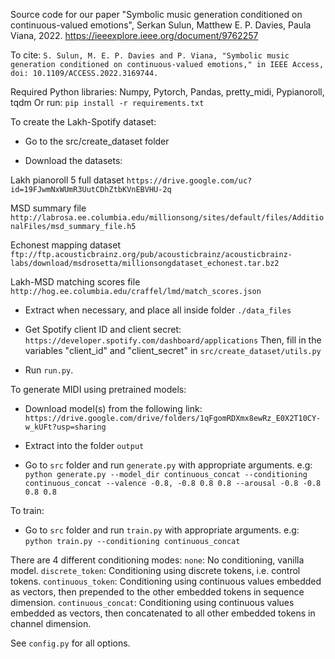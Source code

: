 Source code for our paper "Symbolic music generation conditioned on continuous-valued emotions", 
Serkan Sulun, Matthew E. P. Davies, Paula Viana, 2022. 
https://ieeexplore.ieee.org/document/9762257

To cite:
```S. Sulun, M. E. P. Davies and P. Viana, "Symbolic music generation conditioned on continuous-valued emotions," in IEEE Access, doi: 10.1109/ACCESS.2022.3169744.```

Required Python libraries: Numpy, Pytorch, Pandas, pretty_midi, Pypianoroll, tqdm
Or run: ```pip install -r requirements.txt```

To create the Lakh-Spotify dataset:

- Go to the src/create_dataset folder

- Download the datasets:

Lakh pianoroll 5 full dataset
```https://drive.google.com/uc?id=19FJwmNxWUmR3UutCDhZtbKVnEBVHU-2q```

MSD summary file
```http://labrosa.ee.columbia.edu/millionsong/sites/default/files/AdditionalFiles/msd_summary_file.h5```

Echonest mapping dataset
```ftp://ftp.acousticbrainz.org/pub/acousticbrainz/acousticbrainz-labs/download/msdrosetta/millionsongdataset_echonest.tar.bz2```

Lakh-MSD matching scores file
```http://hog.ee.columbia.edu/craffel/lmd/match_scores.json```

- Extract when necessary, and place all inside folder ```./data_files```

- Get Spotify client ID and client secret:
```https://developer.spotify.com/dashboard/applications```
Then, fill in the variables "client_id" and "client_secret" in ```src/create_dataset/utils.py```

- Run ```run.py```. 


To generate MIDI using pretrained models:

- Download model(s) from the following link:
```https://drive.google.com/drive/folders/1qFgomRDXmx8ewRz_E0X2T10CY-w_kUFt?usp=sharing```

- Extract into the folder ```output```

- Go to ```src``` folder and run ```generate.py``` with appropriate arguments. e.g:
```python generate.py --model_dir continuous_concat --conditioning continuous_concat --valence -0.8, -0.8 0.8 0.8 --arousal -0.8 -0.8 0.8 0.8```


To train:

- Go to ```src``` folder and run ```train.py``` with appropriate arguments. e.g:
```python train.py --conditioning continuous_concat```

There are 4 different conditioning modes:
```none```: No conditioning, vanilla model.
```discrete_token```: Conditioning using discrete tokens, i.e. control tokens.
```continuous_token```: Conditioning using continuous values embedded as vectors, then prepended to the other embedded tokens in sequence dimension.
```continuous_concat```: Conditioning using continuous values embedded as vectors, then concatenated to all other embedded tokens in channel dimension.

See ```config.py``` for all options.